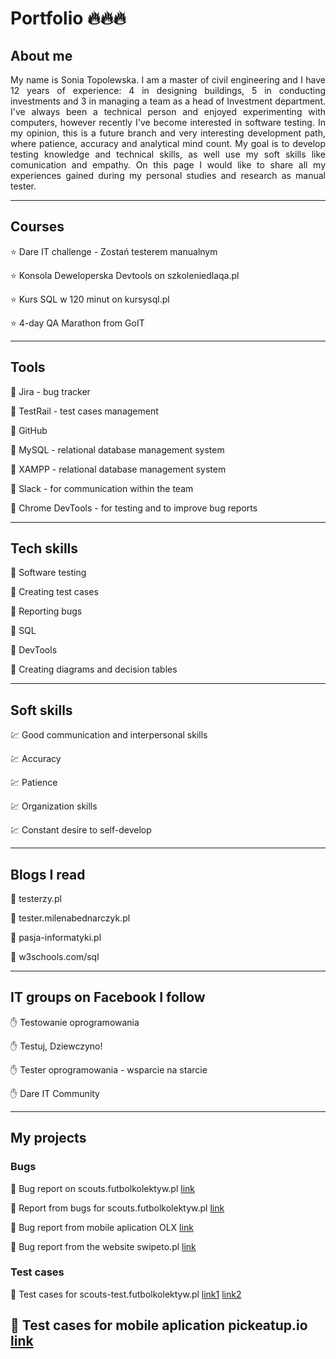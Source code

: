 # **Portfolio :fire::fire::fire:**


## About me


<p align="justify"> My name is Sonia Topolewska. I am a master of civil engineering and I have 12 years of experience: 4 in designing buildings, 5 in conducting investments and 3 in managing a team as a head of Investment department. I've always been a technical person and enjoyed experimenting with computers, however recently I've become interested in software testing. In my opinion, this is a future branch and very interesting development path, where patience, accuracy and analytical mind count. My goal is to develop testing knowledge and technical skills, as well use my soft skills like comunication and empathy. On this page I would like to share all my experiences gained during my personal studies and research as manual tester.</p>

-----------------------------------------------------------------------------------------------------------------------------------------------------------------------

## Courses

:star: Dare IT challenge - Zostań testerem manualnym

:star: Konsola Deweloperska Devtools on szkoleniedlaqa.pl

:star: Kurs SQL w 120 minut on kursysql.pl

:star: 4-day QA Marathon from GoIT

-----------------------------------------------------------------------------------------------------------------------------------------------------------------------


## Tools

:hammer: Jira - bug tracker

:hammer: TestRail - test cases management

:hammer: GitHub

:hammer: MySQL - relational database management system

:hammer: XAMPP - relational database management system

:hammer: Slack - for communication within the team

:hammer: Chrome DevTools - for testing and to improve bug reports

-----------------------------------------------------------------------------------------------------------------------------------------------------------------------


## Tech skills

:rocket: Software testing

:rocket: Creating test cases

:rocket: Reporting bugs

:rocket: SQL

:rocket: DevTools

:rocket: Creating diagrams and decision tables

-----------------------------------------------------------------------------------------------------------------------------------------------------------------------


## Soft skills

:chart: Good communication and interpersonal skills

:chart: Accuracy 

:chart: Patience

:chart: Organization skills

:chart: Constant desire to self-develop

-----------------------------------------------------------------------------------------------------------------------------------------------------------------------


## Blogs I read

:rainbow: testerzy.pl

:rainbow: tester.milenabednarczyk.pl

:rainbow: pasja-informatyki.pl

:rainbow: w3schools.com/sql

-----------------------------------------------------------------------------------------------------------------------------------------------------------------------


## IT groups on Facebook I follow

 :hand: Testowanie oprogramowania

 :hand: Testuj, Dziewczyno!

 :hand: Tester oprogramowania - wsparcie na starcie

 :hand: Dare IT Community

-----------------------------------------------------------------------------------------------------------------------------------------------------------------------



## My projects

### Bugs
:bug: Bug report on scouts.futbolkolektyw.pl
[link](https://docs.google.com/spreadsheets/d/1OhVn8Bs9auQadCJCn_fOIghmQUrdW6sNKlw2kdIDDZY/edit#gid=0)

:bug: Report from bugs for scouts.futbolkolektyw.pl
[link](https://docs.google.com/document/d/1WZ-WwZ6n2dnYP1NNNGU1uUfqRL9SLxI3oFGGBWs1PPw/edit)

:bug: Bug report from mobile aplication OLX
[link](https://docs.google.com/spreadsheets/d/1um4M3XI1Zzp3HBMtyfY8QQmoY3JgcxiVeKHaHTGVX-Q/edit#gid=0)

:bug: Bug report from the website swipeto.pl
[link](https://sirtester.atlassian.net/jira/software/projects/CPP/boards/1/backlog?selectedIssue=CPP-16)

### Test cases
:pushpin: Test cases for scouts-test.futbolkolektyw.pl
[link1](https://docs.google.com/document/d/18wgTtFV4Ljza61ulkctG6leaGCW4PWpcjORW5GxpMcc/edit)
[link2](https://docs.google.com/document/d/1yK46afoGbRQEUS2-d7SiADxkT3Y1TyQMO02mWkaqEd8/edit)

:pushpin: Test cases for mobile aplication pickeatup.io 
[link](https://docs.google.com/spreadsheets/d/1Z4GQxUTicf-5v0iVSGIMF_72bpZmDYHq/edit?fbclid=IwAR1VrGerm9mJfK_jdZjF7ljvzM6gc17t6MIOvbAdksK9DbPZ_hefSKePD4w&pli=1#gid=25870091)
-----------------------------------------------------------------------------------------------------------------------------------------------------------------------
